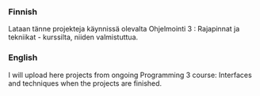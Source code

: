 ### Finnish

Lataan tänne projekteja käynnissä olevalta Ohjelmointi 3 : Rajapinnat ja tekniikat - kurssilta, niiden valmistuttua.


### English

I will upload here projects from ongoing Programming 3 course: Interfaces and techniques when the projects are finished.
